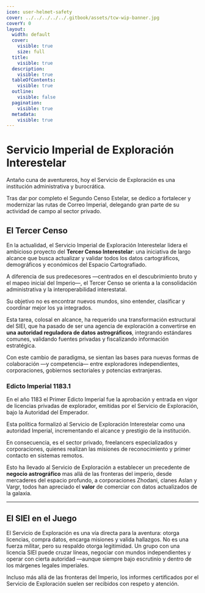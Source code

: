 ```yaml
---
icon: user-helmet-safety
cover: ../../../../../.gitbook/assets/tcw-wip-banner.jpg
coverY: 0
layout:
  width: default
  cover:
    visible: true
    size: full
  title:
    visible: true
  description:
    visible: true
  tableOfContents:
    visible: true
  outline:
    visible: false
  pagination:
    visible: true
  metadata:
    visible: true
---
```


# Servicio Imperial de Exploración Interestelar

Antaño cuna de aventureros, hoy el Servicio de Exploración es una institución administrativa y burocrática.

Tras dar por completo el Segundo Censo Estelar, se dedico a fortalecer y modernizar las rutas de Correo Imperial, delegando gran parte de su actividad de campo al sector privado.

## El Tercer Censo

En la actualidad, el Servicio Imperial de Exploración Interestelar lidera el ambicioso proyecto del **Tercer Censo Interestelar**: una iniciativa de largo alcance que busca actualizar y validar todos los datos cartográficos, demográficos y económicos del Espacio Cartografiado.

A diferencia de sus predecesores —centrados en el descubrimiento bruto y el mapeo inicial del Imperio—, el Tercer Censo se orienta a la consolidación administrativa y la interoperabilidad interestatal.

Su objetivo no es encontrar nuevos mundos, sino entender, clasificar y coordinar mejor los ya integrados.

Esta tarea, colosal en alcance, ha requerido una transformación estructural del SIEI, que ha pasado de ser una agencia de exploración a convertirse en **una autoridad reguladora de datos astrográficos**, integrando estándares comunes, validando fuentes privadas y fiscalizando información estratégica.

Con este cambio de paradigma, se sientan las bases para nuevas formas de colaboración —y competencia— entre exploradores independientes, corporaciones, gobiernos sectoriales y potencias extranjeras.

### Edicto Imperial 1183.1

En el año 1183 el Primer Edicto Imperial fue la aprobación y entrada en vigor de licencias privadas de explorador, emitidas por el Servicio de Exploración, bajo la Autoridad del Emperador.

Esta política formalizó al Servicio de Exploración Interestelar como una autoridad Imperial, incrementando el alcance y prestigio de la institución.

En consecuencia, es el sector privado, freelancers especializados y corporaciones, quienes realizan las misiones de reconocimiento y primer contacto en sistemas remotos.

Esto ha llevado al Servicio de Exploración a establecer un precedente de **negocio astrográfico** mas allá de las fronteras del imperio, desde mercaderes del espacio profundo, a corporaciones Zhodani, clanes Aslan y Vargr, todos han apreciado el **valor** de comerciar con datos actualizados de la galaxia.

***

## El SIEI en el Juego

El Servicio de Exploración es una vía directa para la aventura: otorga licencias, compra datos, encarga misiones y valida hallazgos. No es una fuerza militar, pero su respaldo otorga legitimidad. Un grupo con una licencia SIEI puede cruzar líneas, negociar con mundos independientes y operar con cierta autoridad —aunque siempre bajo escrutinio y dentro de los márgenes legales imperiales.

Incluso más allá de las fronteras del Imperio, los informes certificados por el Servicio de Exploración suelen ser recibidos con respeto y atención.

